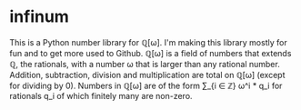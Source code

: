 # infinum
This is a Python number library for ℚ[ω]. I'm making this library mostly for fun and to get more used to Github. ℚ[ω] is a field of numbers that extends ℚ, the rationals, with a number ω that is larger than any rational number. Addition, subtraction, division and multiplication are total on ℚ[ω] (except for dividing by 0). Numbers in ℚ[ω] are of the form ∑_{i ∈ ℤ} ω^i * q_i for rationals q_i of which finitely many are non-zero.

